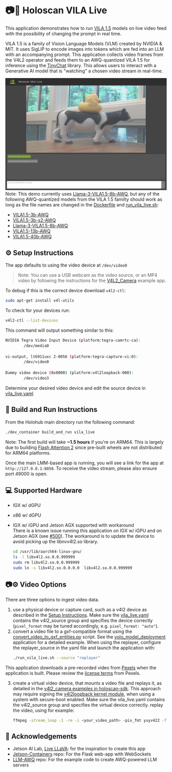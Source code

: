# 📷🤖 Holoscan VILA Live

This application demonstrates how to run [VILA 1.5](https://github.com/Efficient-Large-Model/VILA) models on live video feed with the possibility of changing the prompt in real time.

VILA 1.5 is a family of Vision Language Models (VLM) created by NVIDIA & MIT. It uses SigLIP to encode images into tokens which are fed into an LLM with an accompanying prompt. This application collects video frames from the V4L2 operator and feeds them to an AWQ-quantized VILA 1.5 for inference using the [TinyChat](https://github.com/mit-han-lab/llm-awq/blob/main/tinychat/README.md) library. This allows users to interact with a Generative AI model that is "watching" a chosen video stream in real-time.

![Holoscan VILA Live](./screenshot.png)
Note: This demo currently uses [Llama-3-VILA1.5-8b-AWQ](https://huggingface.co/Efficient-Large-Model/Llama-3-VILA1.5-8b-Fix-AWQ), but any of the following AWQ-quantized models from the VILA 1.5 familty should work as long as the file names are changed in the [Dockerfile](./Dockerfile) and [run_vila_live.sh](./run_vila_live.sh):
- [VILA1.5-3b-AWQ](https://huggingface.co/Efficient-Large-Model/VILA1.5-3b-AWQ)
- [VILA1.5-3b-s2-AWQ](https://huggingface.co/Efficient-Large-Model/VILA1.5-3b-s2-AWQ)
- [Llama-3-VILA1.5-8b-AWQ](https://huggingface.co/Efficient-Large-Model/Llama-3-VILA1.5-8b-AWQ)
- [VILA1.5-13b-AWQ](https://huggingface.co/Efficient-Large-Model/VILA1.5-13b-AWQ)
- [VILA1.5-40b-AWQ](https://huggingface.co/Efficient-Large-Model/VILA1.5-40b-AWQ)

## ⚙️ Setup Instructions
The app defaults to using the video device at `/dev/video0`

> Note: You can use a USB webcam as the video source, or an MP4 video by following the instructions for the [V4L2_Camera](https://github.com/nvidia-holoscan/holoscan-sdk/tree/main/examples/v4l2_camera#use-with-v4l2-loopback-devices) example app.

To debug if this is the correct device download `v4l2-ctl`:
```bash
sudo apt-get install v4l-utils
```
To check for your devices run:
```bash
v4l2-ctl --list-devices
```
This command will output something similar to this:
```bash
NVIDIA Tegra Video Input Device (platform:tegra-camrtc-ca):
        /dev/media0

vi-output, lt6911uxc 2-0056 (platform:tegra-capture-vi:0):
        /dev/video0

Dummy video device (0x0000) (platform:v4l2loopback-000):
        /dev/video3
```
Determine your desired video device and edit the source device in [vila_live.yaml](vila_live.yaml)

## 🚀 Build and Run Instructions
From the Holohub main directory run the following command:
```bash
./dev_container build_and_run vila_live
```
Note: The first build will take **~1.5 hours** if you're on ARM64. This is largely due to building [Flash Attention 2](https://github.com/Dao-AILab/flash-attention) since pre-built wheels are not distributed for ARM64 platforms.

Once the main LMM-based app is running, you will see a link for the app at `http://127.0.0.1:8050`.
To receive the video stream, please also ensure port 49000 is open.

## 💻 Supported Hardware
- IGX w/ dGPU
- x86 w/ dGPU
- IGX w/ iGPU and Jetson AGX supported with workaround<br>
  There is a known issue running this application on IGX w/ iGPU and on Jetson AGX (see [#500](https://github.com/nvidia-holoscan/holohub/issues/500)).
  The workaround is to update the device to avoid picking up the libnvv4l2.so library.

  ```bash
  cd /usr/lib/aarch64-linux-gnu/
  ls -l libv4l2.so.0.0.999999
  sudo rm libv4l2.so.0.0.999999
  sudo ln -s libv4l2.so.0.0.0.0  libv4l2.so.0.0.999999
  ```

## 📷⚙️ Video Options
There are three options to ingest video data.

1. use a physical device or capture card, such as a v4l2 device as described in the [Setup Instructions](##-⚙️-Setup-Instructions
). Make sure the [vila_live.yaml](./vila_live.yaml) contains the v4l2_source group and specifies the device correctly (`pixel_format` may be tuned accordingly, e.g. `pixel_format: "auto"`).
2. convert a video file to a gxf-compatible format using the [convert_video_to_gxf_entities.py](https://github.com/nvidia-holoscan/holoscan-sdk/tree/main/scripts#convert_video_to_gxf_entitiespy) script. See the [yolo_model_deployment](https://github.com/nvidia-holoscan/holohub/tree/main/applications/yolo_model_deployment#step-2-deployment) application for a detailed example. When using the replayer, configure the replayer_source in the yaml file and launch the application with:
    ```bash
    ./run_vila_live.sh --source "replayer"
    ```
This application downloads a pre-recorded video from [Pexels](https://www.pexels.com/video/a-group-of-people-introduces-oneself-to-each-other-by-shaking-hands-3252919/) when the application is built.  Please review the [license terms](https://www.pexels.com/license/) from Pexels.


3. create a virtual video device, that mounts a video file and replays it, as detailed in the [v4l2_camera examples in holoscan-sdk](https://github.com/nvidia-holoscan/holoscan-sdk/tree/main/examples/v4l2_camera#use-with-v4l2-loopback-devices). This approach may require signing the [v4l2loopback kernel module](https://github.com/umlaeute/v4l2loopback), when using a system with secure-boot enabled. Make sure the vila_live.yaml contains the v4l2_source group and specifies the virtual device correctly. replay the video, using for example:
    ```bash
    ffmpeg -stream_loop -1 -re -i <your_video_path> -pix_fmt yuyv422 -f v4l2 /dev/video3
    ```
## 🙌 Acknowledgements
- Jetson AI Lab, [Live LLaVA](https://www.jetson-ai-lab.com/tutorial_live-llava.html): for the inspiration to create this app
- [Jetson-Containers](https://github.com/dusty-nv/jetson-containers/tree/master/packages/llm/llamaspeak) repo: For the Flask web-app with WebSockets
- [LLM-AWQ](https://github.com/mit-han-lab/llm-awq) repo: For the example code to create AWQ-powered LLM servers
